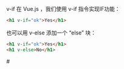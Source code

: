 v-if
在 Vue.js ，我们使用 v-if 指令实现IF功能：

```html
<h1 v-if="ok">Yes</h1>
```

也可以用 v-else 添加一个 “else” 块：

```html
<h1 v-if="ok">Yes</h1>
<h1 v-else>No</h1>
```


#<template>中v-if条件组
因为 v-if 是一个指令，需要将它添加到一个元素上。但是如果我们想切换多个元素呢？

```html
<template v-if="ok">
<h1>Title</h1>
<p>Paragraph 1</p>
<p>Paragraph 2</p>
</template>
```

#v-else
可以用 v-else 指令给 v-if 添加一个 “else” 块：

```html
<div v-if="Math.random() > 0.5">Sorry</div>
<div v-else>Not sorry</div>
```

v-else 元素必须紧跟在 v-if 元素或者 v-else-if的后面——否则它不能被识别。

#v-else-if （2.1.0新增）

```html
<div v-if="type === 'A'">A</div>
<div v-else-if="type === 'B'">B</div>
<div v-else-if="type === 'C'">C</div>
<div v-else>Not A/B/C</div>
```

#使用key控制元素的可重用
Vue 尝试尽可能高效的渲染元素，通常会复用已有元素而不是从头开始渲染。这么做除了使 Vue 更快之外还可以得到一些好处。如下例，当允许用户在不同的登录方式之间切换:

```html
<template v-if="loginType === 'username'">
<label>Username</label>
<input placeholder="Enter your username">
</template>
<template v-else>
<label>Email</label>
<input placeholder="Enter your email address">
</template>
```

在代码中切换 loginType 不会删除用户已经输入的内容，两个模版由于使用了相同的元素，<input> 会被复用，仅仅是替换了他们的 placeholder。

 Vue 提供一种方式让你可以自己决定是否要复用元素。你要做的是添加一个属性 key，key 必须带有唯一的值。
 
 ```html
<template v-if="loginType === 'username'">
<label>Username</label>
<input placeholder="Enter your username" key="username-input">
</template>
<template v-else>
<label>Email</label>
<input placeholder="Enter your email address" key="email-input">
</template>
```

现在输入文本将会在每次切换时重新渲染。自己动手试一试。

//////////////////////////////////////////////////////////////////////////////////////////////////////////////////////////////////////////////////////////

v-show
另一个根据条件展示元素的选项是 v-show 指令。

```html
<h1 v-show="ok">Hello!</h1>
```

不同的是有 v-show 的元素会始终渲染并保持在 DOM 中。v-show 是简单的切换元素的 CSS 属性 display 。并且不适用<template>语法

//////////////////////////////////////////////////////////////////////////////////////////////////////////////////////////////////////////////////////////

v-if vs v-show
一般来说， v-if 有更高的切换消耗而 v-show 有更高的初始渲染消耗。因此，如果需要频繁切换使用 v-show 较好，如果在运行时条件不大可能改变则使用 v-if 较好。


